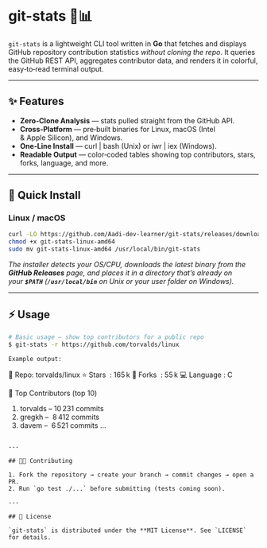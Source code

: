 # git-stats 🧮📊

`git-stats` is a lightweight CLI tool written in **Go** that fetches and displays GitHub repository contribution statistics *without cloning the repo*. It queries the GitHub REST API, aggregates contributor data, and renders it in colorful, easy‑to‑read terminal output.

---

## ✨ Features

- **Zero‑Clone Analysis** — stats pulled straight from the GitHub API.
- **Cross‑Platform** — pre‑built binaries for Linux, macOS (Intel & Apple Silicon), and Windows.
- **One‑Line Install** — curl | bash (Unix) or iwr | iex (Windows).
- **Readable Output** — color‑coded tables showing top contributors, stars, forks, language, and more.

---

## 🚀 Quick Install


### Linux / macOS

```bash
curl -LO https://github.com/Aadi-dev-learner/git-stats/releases/download/v1.0.0/git-stats-linux-amd64
chmod +x git-stats-linux-amd64
sudo mv git-stats-linux-amd64 /usr/local/bin/git-stats

```

*The installer detects your OS/CPU, downloads the latest binary from the ****GitHub Releases**** page, and places it in a directory that’s already on your **`$PATH`** (**`/usr/local/bin`** on Unix or your user folder on Windows).*

---

## ⚡️ Usage

```bash
# Basic usage — show top contributors for a public repo
$ git-stats -r https://github.com/torvalds/linux

Example output:

```
📘 Repo: torvalds/linux
   ⭐ Stars  : 165 k    🍴 Forks  : 55 k    💻 Language : C

👥 Top Contributors (top 10)
 1. torvalds            – 10 231 commits
 2. gregkh              –  8 412 commits
 3. davem               –  6 521 commits
  …
```

---

## 🧑‍💻 Contributing

1. Fork the repository → create your branch → commit changes → open a PR.
2. Run `go test ./...` before submitting (tests coming soon).

---

## 📜 License

`git-stats` is distributed under the **MIT License**. See `LICENSE` for details.

